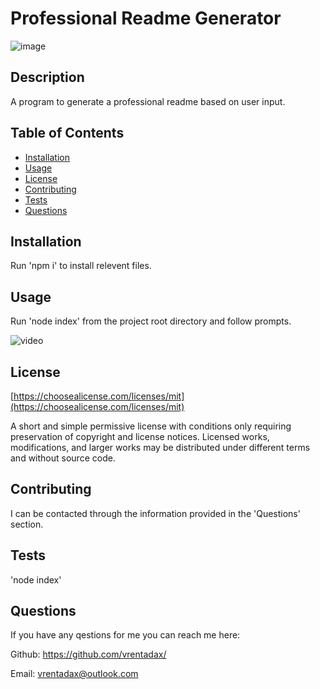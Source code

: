 
  # Professional Readme Generator

  
  ![image](https://img.shields.io/badge/license-MIT-brightgreen)
  

  ## Description

  A program to generate a professional readme based on user input.

  ## Table of Contents
  - [Installation](#installation)
  - [Usage](#usage)
  - [License](#license)
  - [Contributing](#contributing)
  - [Tests](#tests)
  - [Questions](#questions)

  ## Installation

  Run 'npm i' to install relevent files.

  ## Usage

  Run 'node index' from the project root directory and follow prompts.
  
  ![video](https://drive.google.com/file/d/1ar1irAwURDvgYRGghEt0KGEyDDvM-Mcd/view)


  
  ## License

  [https://choosealicense.com/licenses/mit](https://choosealicense.com/licenses/mit)

  A short and simple permissive license with conditions only requiring preservation of copyright and license notices. Licensed works, modifications, and larger works may be distributed under different terms and without source code.
  

  ## Contributing

  I can be contacted through the information provided in the 'Questions' section.

  ## Tests

  'node index'

  ## Questions

  If you have any qestions for me you can reach me here:

  Github: https://github.com/vrentadax/
  
  Email: vrentadax@outlook.com
